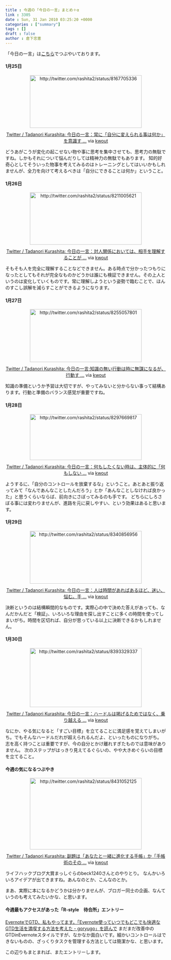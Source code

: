 ```yaml
---
title : 今週の「今日の一言」まとめ＋α
link : 3305
date : Sun, 31 Jan 2010 03:25:20 +0000
categories : ["summary"]
tags : []
draft : false
author : 倉下忠憲
---
```


「今日の一言」は<a href="http://twitter.com/rashita2">こちら</a>でつぶやいております。

<h4>1月25日</h4>
<div class="kwout" style="text-align: center;"><img src="http://kwout.com/cutout/w/6c/3x/5az_bor_rou_w350.jpg" alt="http://twitter.com/rashita2/status/8167705336" title="Twitter / Tadanori Kurashita: 今日の一言：常に「自分に変えられる事は何か」を意識す ..." width="350" height="165" style="border: none;" usemap="#map_w6c3x5az" /><map id="map_w6c3x5az" name="map_w6c3x5az"><area coords="14,79,70,85" href="http://twitter.com/rashita2/status/8167705336" alt="" shape="rect" /><area coords="14,105,41,133" href="http://twitter.com/rashita2" alt="" shape="rect" /><area coords="54,105,122,122" href="http://twitter.com/rashita2" alt="" shape="rect" /></map><p style="margin-top: 10px; text-align: center;"><a href="http://twitter.com/rashita2/status/8167705336">Twitter / Tadanori Kurashita: 今日の一言：常に「自分に変えられる事は何か」を意識す ...</a> via <a href="http://kwout.com/quote/w6c3x5az">kwout</a></p></div>
どうあがこうが変化の起こせない物や事に思考を集中させても、思考力の無駄ですね。しかもそれについて悩んだりしては精神力の無駄でもあります。
知的好奇心としてそういった物事を考えてみるのはトレーニングとしてはいいかもしれませんが、全力を向けて考えるべきは「自分にできることは何か」ということ。
<!--more-->
<h4>1月26日</h4>
<div class="kwout" style="text-align: center;"><img src="http://kwout.com/cutout/s/r3/65/az8_bor_rou_w350.jpg" alt="http://twitter.com/rashita2/status/8211005621" title="Twitter / Tadanori Kurashita: 今日の一言：対人関係においては、相手を理解することが ..." width="350" height="164" style="border: none;" usemap="#map_sr365az8" /><map id="map_sr365az8" name="map_sr365az8"><area coords="15,78,71,84" href="http://twitter.com/rashita2/status/8211005621" alt="" shape="rect" /><area coords="15,103,42,131" href="http://twitter.com/rashita2" alt="" shape="rect" /><area coords="54,103,122,120" href="http://twitter.com/rashita2" alt="" shape="rect" /></map><p style="margin-top: 10px; text-align: center;"><a href="http://twitter.com/rashita2/status/8211005621">Twitter / Tadanori Kurashita: 今日の一言：対人関係においては、相手を理解することが ...</a> via <a href="http://kwout.com/quote/sr365az8">kwout</a></p></div>
そもそも人を完全に理解することなどできません。ある時点で分かったつもりになったとしてもそれが完全なものかどうかは誰にも検証できません。その上人というのは変化していくものです。常に理解しようという姿勢で臨むことで、ほんのすこし誤解を減らすことができるようになります。
<h4>1月27日</h4>
<div class="kwout" style="text-align: center;"><img src="http://kwout.com/cutout/8/tg/y2/ukn_bor_rou_w350.jpg" alt="http://twitter.com/rashita2/status/8255057801" title="Twitter / Tadanori Kurashita: 今日の一言:知識の無い行動は時に無謀になるが、行動す ..." width="350" height="166" style="border: none;" usemap="#map_8tgy2ukn" /><map id="map_8tgy2ukn" name="map_8tgy2ukn"><area coords="15,79,71,85" href="http://twitter.com/rashita2/status/8255057801" alt="" shape="rect" /><area coords="87,79,121,85" href="http://www.tweetdeck.com/" alt="" shape="rect" /><area coords="15,104,42,133" href="http://twitter.com/rashita2" alt="" shape="rect" /><area coords="55,104,122,122" href="http://twitter.com/rashita2" alt="" shape="rect" /></map><p style="margin-top: 10px; text-align: center;"><a href="http://twitter.com/rashita2/status/8255057801">Twitter / Tadanori Kurashita: 今日の一言:知識の無い行動は時に無謀になるが、行動す ...</a> via <a href="http://kwout.com/quote/8tgy2ukn">kwout</a></p></div>
知識の準備というか予習は大切ですが、やってみないと分からない事って結構あります。行動と準備のバランス感覚が重要ですね。
<h4>1月28日</h4>
<div class="kwout" style="text-align: center;"><img src="http://kwout.com/cutout/x/nu/ks/2uk_bor_rou_w350.jpg" alt="http://twitter.com/rashita2/status/8297669817" title="Twitter / Tadanori Kurashita: 今日の一言：何もしたくない時は、主体的に「何もしない ..." width="350" height="144" style="border: none;" usemap="#map_xnuks2uk" /><map id="map_xnuks2uk" name="map_xnuks2uk"><area coords="14,56,70,62" href="http://twitter.com/rashita2/status/8297669817" alt="" shape="rect" /><area coords="14,82,41,110" href="http://twitter.com/rashita2" alt="" shape="rect" /><area coords="54,81,122,98" href="http://twitter.com/rashita2" alt="" shape="rect" /></map><p style="margin-top: 10px; text-align: center;"><a href="http://twitter.com/rashita2/status/8297669817">Twitter / Tadanori Kurashita: 今日の一言：何もしたくない時は、主体的に「何もしない ...</a> via <a href="http://kwout.com/quote/xnuks2uk">kwout</a></p></div>
ようするに、「自分のコントロールを放棄するな」ということ。あとあと振り返ってみて「なんであんなことしたんだろう」とか「あんなことしなければ良かった」と思うくらいならば、前向きにさぼってみるのも手です。
どちらにしろさぼる事には変わりませんが、進路を元に戻しやすい、という効果はあると思います。
<h4>1月29日</h4>
<div class="kwout" style="text-align: center;"><img src="http://kwout.com/cutout/h/ws/2b/qs2_bor_rou_w350.jpg" alt="http://twitter.com/rashita2/status/8340856956" title="Twitter / Tadanori Kurashita: 今日の一言：人は時間があればあるほど、迷い、悩む。手 ..." width="350" height="165" style="border: none;" usemap="#map_hws2bqs2" /><map id="map_hws2bqs2" name="map_hws2bqs2"><area coords="15,79,71,85" href="http://twitter.com/rashita2/status/8340856956" alt="" shape="rect" /><area coords="15,104,42,133" href="http://twitter.com/rashita2" alt="" shape="rect" /><area coords="55,104,122,122" href="http://twitter.com/rashita2" alt="" shape="rect" /></map><p style="margin-top: 10px; text-align: center;"><a href="http://twitter.com/rashita2/status/8340856956">Twitter / Tadanori Kurashita: 今日の一言：人は時間があればあるほど、迷い、悩む。手 ...</a> via <a href="http://kwout.com/quote/hws2bqs2">kwout</a></p></div>
決断というのは結構瞬間的なものです。実際心の中で決めた答えがあっても、なんだかんだと「検証」、いろいろな理由を探し出すことに多くの時間を使ってしまいがち。時間を区切れば、自分が思っている以上に決断できるかもしれません。
<h4>1月30日</h4>
<div class="kwout" style="text-align: center;"><img src="http://kwout.com/cutout/b/9f/ec/36t_bor_rou_w350.jpg" alt="http://twitter.com/rashita2/status/8393329337" title="Twitter / Tadanori Kurashita: 今日の一言：ハードルは掲げるためではなく、乗り越える ..." width="350" height="185" style="border: none;" usemap="#map_b9fec36t" /><map id="map_b9fec36t" name="map_b9fec36t"><area coords="16,98,65,104" href="http://twitter.com/rashita2/status/8393329337" alt="" shape="rect" /><area coords="16,124,43,152" href="http://twitter.com/rashita2" alt="" shape="rect" /><area coords="55,124,123,141" href="http://twitter.com/rashita2" alt="" shape="rect" /></map><p style="margin-top: 10px; text-align: center;"><a href="http://twitter.com/rashita2/status/8393329337">Twitter / Tadanori Kurashita: 今日の一言：ハードルは掲げるためではなく、乗り越える ...</a> via <a href="http://kwout.com/quote/b9fec36t">kwout</a></p></div>
なにか、やる気になると「すごい目標」を立てることに満足感を覚えてしまいがち。でもそんなハードルだれが超えられるんだよ、といったものになりがち。
志を高く持つことは重要ですが、今の自分とかけ離れすぎたものでは意味がありません。
次のステップがはっきり見えてるぐらいの、やや大きめぐらいの目標を立てること。
<h4>今週の気になるつぶやき</h4>
<div class="kwout" style="text-align: center;"><img src="http://kwout.com/cutout/9/xx/59/4x5_bor_rou_w350.jpg" alt="http://twitter.com/rashita2/status/8431052125" title="Twitter / Tadanori Kurashita: 副題は「あなたと一緒に進化する手帳」か「手帳術のその ..." width="350" height="224" style="border: none;" usemap="#map_9xx594x5" /><map id="map_9xx594x5" name="map_9xx594x5"><area coords="16,163,66,170" href="http://twitter.com/rashita2/status/8431052125" alt="" shape="rect" /><area coords="81,163,114,170" href="http://www.tweetdeck.com/" alt="" shape="rect" /><area coords="2,0,91,0" href="http://twitter.com/" alt="" shape="rect" /><area coords="31,58,110,75" href="http://twitter.com/beck1240" alt="" shape="rect" /><area coords="31,121,110,138" href="http://twitter.com/beck1240" alt="" shape="rect" /><area coords="121,79,185,96" href="http://twitter.com/rashita2" alt="" shape="rect" /><area coords="16,189,43,216" href="http://twitter.com/rashita2" alt="" shape="rect" /><area coords="56,189,123,206" href="http://twitter.com/rashita2" alt="" shape="rect" /></map><p style="margin-top: 10px; text-align: center;"><a href="http://twitter.com/rashita2/status/8431052125">Twitter / Tadanori Kurashita: 副題は「あなたと一緒に進化する手帳」か「手帳術のその ...</a> via <a href="http://kwout.com/quote/9xx594x5">kwout</a></p></div>

ライフハックブログ大賞まっしぐらのbeck1240さんとのやりとり。
なんかいろいろアイデアが出てきますね。あんなのとか、こんなのとか。

まあ、実際に本になるかどうかは分かりませんが、ブロガー同士の企画、なんていうのも考えてみたいかな、と思います。
<h4>今週最もアクセスがあった「R-style　待合所」エントリー</h4>
<a href="http://r-style.posterous.com/evernotegtdevernotegtd-goryugo">EvernoteでGTD、私もやってます。「Evernote使っていつでもどこでも快適なGTD生活を満喫する方法を考えた - goryugo」を読んで</a>
まだまだ改善中のGTDinEvernoteスタイルですが、なかなか面白いです。細かいコントロールはできないものの、ざっくりタスクを管理する方法としては簡潔かな、と思います。

この辺りもまとまれば、またエントリーします。